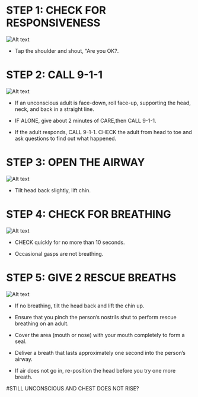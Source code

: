 # STEP 1: CHECK FOR RESPONSIVENESS

![Alt text](\Images\AdultCPR\adultCPR1.jpg)

- Tap the shoulder and shout, “Are you OK?.

# STEP 2: CALL 9-1-1

![Alt text](\Images\AdultCPR\adultCPR2.jpg)

- If an unconscious adult is face-down,  roll face-up, supporting the head, neck, and back in a straight line.

- IF ALONE, give about 2 minutes of CARE,then CALL 9-1-1.

- If the adult responds, CALL 9-1-1. CHECK the adult from head to toe and ask questions to find out what happened.

# STEP 3: OPEN THE AIRWAY

![Alt text](\Images\AdultCPR\adultCPR11.jpg)

- Tilt head back slightly, lift chin.

# STEP 4: CHECK FOR BREATHING

![Alt text](\Images\AdultCPR\adultCPR3.jpg)

- CHECK quickly for no more than 10      seconds.

- Occasional gasps are not breathing.

# STEP 5: GIVE 2 RESCUE BREATHS

![Alt text](\Images\AdultCPR\adultCPR9.jpg)

- If no breathing, tilt the head back and lift the chin up.

- Ensure that you pinch the person’s nostrils shut to perform rescue breathing on an adult.

- Cover the area (mouth or nose) with your mouth completely to form a seal.

- Deliver a breath that lasts approximately one second into the person’s airway. 

- If air does not go in, re-position the head before you try one more breath.

#STILL UNCONSCIOUS AND CHEST DOES NOT RISE?

